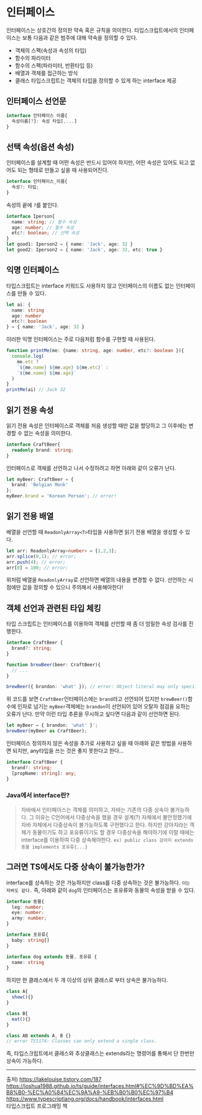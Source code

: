 # 인터페이스
인터페이스는 상호간의 정의한 약속 혹은 규칙을 의미한다. 
타입스크립트에서의 인터페이스는 보통 다음과 같은 범주에 대해 약속을 정의할 수 있다.
* 객체의 스펙(속성과 속성의 타입)
* 함수의 파라미터
* 함수의 스펙(파라미터, 반환타입 등)
* 배열과 객체를 접근하는 방식
* 클래스
타입스크립트는 객체의 타입을 정의할 수 있게 하는 interface 제공

## 인터페이스 선언문
```ts
interface 인터페이스 이름{
  속성이름[?]: 속성 타입[,...]
}
```

## 선택 속성(옵션 속성)
인터페이스를 설계할 때 어떤 속성은 반드시 있어야 하지만, 어떤 속성은 있어도 되고 없어도 되는 형태로 만들고 싶을 때 사용되어진다.
```ts
interface 인터페이스_이름{
  속성?: 타입;
}
```
속성의 끝에 `?`를 붙인다.
```ts
interface Iperson{
  name: string; // 필수 속성
  age: number; // 필수 속성
  etc?: boolean; // 선택 속성
}
let good1: Iperson2 = { name: 'Jack', age: 32 }
let good2: Iperson2 = { name: 'Jack', age: 32, etc: true }
```

## 익명 인터페이스
타입스크립트는 interface 키워드도 사용하지 않고 인터페이스의 이름도 없는 인터페이스를 만들 수 있다.
```ts
let ai: {
  name: string
  age: number
  etc?: boolean
} = { name: 'Jack', age: 32 }
```
이러한 익명 인터페이스는 주로 다음처럼 함수를 구현할 때 사용된다.
```ts
function printMe(me: {name: string, age: number, etc?: boolean }){
  console.log(
    me.etc ? 
    `${me.name} ${me.age} ${me.etc}` :
    `${me.name} ${me.age}`
  )
}
printMe(ai) // Jack 32
```

## 읽기 전용 속성
읽기 전용 속성은 인터페이스로 객체를 처음 생성할 때만 값을 할당하고 
그 이후에는 변경할 수 없는 속성을 의미한다.
```ts
interface CraftBeer{
  readonly brand: string;
}
```
인터페이스로 객체를 선언하고 나서 수정하려고 하면 아래와 같이 오류가 난다.
```ts
let myBeer: CraftBeer = {
  brand: 'Belgian Monk'
};
myBeer.brand = 'Korean Person'; // error!
```

## 읽기 전용 배열
배열을 선언할 때 `ReadonlyArray<T>`타입을 사용하면 읽기 전용 배열을 생성할 수 있다.
```ts
let arr: ReadonlyArray<number> = [1,2,3];
arr.splice(0,1); // error;
arr.push(4); // error;
arr[0] = 100; // error;
```
위처럼 배열을 `ReadonlyArray`로 선언하면 배열의 내용을 변경할 수 없다. 
선언하는 시점에만 값을 정의할 수 있으니 주의해서 사용해야한다!

## 객체 선언과 관련된 타입 체킹
타입 스크립트는 인터페이스를 이용하여 객체를 선언할 때 좀 더 엄밀한 속성 검사를 진행한다.
```ts
interface CraftBeer {
  brand?: string;
}

function brewBeer(beer: CraftBeer){
  // ...
}

brewBeer({ brandon: 'what' }); // error: Object literal may only specify known properties, but 'brandon' does not exist in type 'CraftBeer'. Did you mean to write 'brand'?
```
위 코드를 보면 `CraftBeer`인터페이스에는 `brand`라고 선언되어 있지만 
`brewBeer()`함수에 인자로 넘기는 `myBeer`객체에는 `brandon`이 선언되어 있어 오탈자 점검을 요하는 오류가 난다.
만약 이런 타입 추론을 무시하고 싶다면 다음과 같이 선언하면 된다.
```ts
let myBeer = { brandon: 'what' }';
brewBeer(myBeer as CraftBeer);
```
인터페이스 정의하지 않은 속성을 추가로 사용하고 싶을 때 아래와 같은 방법을 사용하면 되지만,
any타입을 쓰는 것은 좋지 못한다고 한다...
```ts
interface CraftBeer {
  brand?: string;
  [propName: string]: any;
}
```

### Java에서 interface란?
> 자바에서 인터페이스는 객체를 의미하고, 자바는 기존의 다중 상속이 불가능하다. 
그 이유는 C언어에서 다중상속을 했을 경우 설계(?) 자체에서 불안정했기에 자바 자체에서 다중상속이 불가능하도록 구현했다고 한다.
하지만 강아지라는 객체가 동물이기도 하고 포유류이기도 할 경우 다중상속을 해야하기에 이럴 때에는 
interface를 이용하여 다중 상속해야한다. 
`ex) public class 강아지 extends 동물 implements 포유류{...}`

## 그러면 TS에서도 다중 상속이 불가능한가?
interface를 상속하는 것은 가능하지만 class를 다중 상속하는 것은 불가능하다. 
 `이는 자바도 같다.`
즉, 아래와 같이 `dog`의 인터페이스는 포유류와 동물의 속성을 받을 수 있다.
```ts
interface 동물{
  leg: number;
  eye: number;
  army: number;
}

interface 포유류{
  baby: string[]
}

interface dog extends 동물, 포유류 {
  name: string
}
```
하지만 한 클래스에서 두 개 이상의 상위 클래스로 부터 상속은 불가능하다.
```ts
class A{
  show(){}
}

class B{
  eat(){}
}

class AB extends A, B {}
// error TS1174: Classes can only extend a single class.
```
즉, 타입스크립트에서 클래스와 추상클래스는 extends라는 명령어를 통해서 단 한번만 상속이 가능하다.


--- 
출처) 
https://lakelouise.tistory.com/187
https://joshua1988.github.io/ts/guide/interfaces.html#%EC%9D%BD%EA%B8%B0-%EC%A0%84%EC%9A%A9-%EB%B0%B0%EC%97%B4
https://www.typescriptlang.org/docs/handbook/interfaces.html <br/>
타입스크립트 프로그래밍 책
